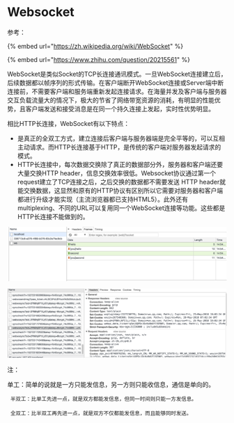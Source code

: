 # Websocket

参考：

{% embed url="https://zh.wikipedia.org/wiki/WebSocket" %}

{% embed url="https://www.zhihu.com/question/20215561" %}





WebSocket是类似Socket的TCP长连接通讯模式。一旦WebSocket连接建立后，后续数据都以帧序列的形式传输。在客户端断开WebSocket连接或Server端中断连接前，不需要客户端和服务端重新发起连接请求。在海量并发及客户端与服务器交互负载流量大的情况下，极大的节省了网络带宽资源的消耗，有明显的性能优势，且客户端发送和接受消息是在同一个持久连接上发起，实时性优势明显。

相比HTTP长连接，WebSocket有以下特点：

* 是真正的全双工方式，建立连接后客户端与服务器端是完全平等的，可以互相主动请求。而HTTP长连接基于HTTP，是传统的客户端对服务器发起请求的模式。
* HTTP长连接中，每次数据交换除了真正的数据部分外，服务器和客户端还要大量交换HTTP header，信息交换效率很低。Websocket协议通过第一个request建立了TCP连接之后，之后交换的数据都不需要发送 HTTP header就能交换数据，这显然和原有的HTTP协议有区别所以它需要对服务器和客户端都进行升级才能实现（主流浏览器都已支持HTML5）。此外还有 multiplexing、不同的URL可以复用同一个WebSocket连接等功能。这些都是HTTP长连接不能做到的。



![WebSocket &#x804A;&#x5929;&#x5BA4; demo](../.gitbook/assets/image%20%289%29.png)



![&#x5FAE;&#x4FE1;web&#x7248;&#x672C;&#x7528;&#x7684;&#x662F;&#x957F;&#x8FDE;&#x63A5;](../.gitbook/assets/image%20%2815%29.png)

注：

单工：简单的说就是一方只能发信息，另一方则只能收信息，通信是单向的。

     半双工：比单工先进一点，就是双方都能发信息，但同一时间则只能一方发信息。

     全双工：比半双工再先进一点，就是双方不仅都能发信息，而且能够同时发送。

